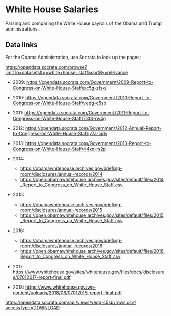 White House Salaries
==============================

Parsing and comparing the White House payrolls of the Obama and Trump administrations.


## Data links

For the Obama Administration, use Socrata to look up the pages:

https://opendata.socrata.com/browse?limitTo=datasets&q=white+house+staff&sortBy=relevance


- 2009: https://opendata.socrata.com/Government/2009-Report-to-Congress-on-White-House-Staff/pc5g-zfsx/
- 2010: https://opendata.socrata.com/Government/2010-Report-to-Congress-on-White-House-Staff/vedg-c5sb
- 2011: https://opendata.socrata.com/Government/2011-Report-to-Congress-on-White-House-Staff/73t8-rw4g
- 2012: https://opendata.socrata.com/Government/2012-Annual-Report-to-Congress-on-White-House-Staf/jv7a-cjdv
- 2013: https://opendata.socrata.com/Government/2013-Report-to-Congress-on-White-House-Staff/44xn-rs2p
- 2014: 
    - https://obamawhitehouse.archives.gov/briefing-room/disclosures/annual-records/2014
    - https://open.obamawhitehouse.archives.gov/sites/default/files/2014_Report_to_Congress_on_White_House_Staff.csv

- 2015: 
    - https://obamawhitehouse.archives.gov/briefing-room/disclosures/annual-records/2015
    - https://open.obamawhitehouse.archives.gov/sites/default/files/2015_Report_to_Congress_on_White_House_Staff.csv

- 2016:
    - https://obamawhitehouse.archives.gov/briefing-room/disclosures/annual-records/2016
    - https://open.obamawhitehouse.archives.gov/sites/default/files/2016_Report_to_Congress_on_White_House_Staff.csv


- 2017: https://www.whitehouse.gov/sites/whitehouse.gov/files/docs/disclosures/07012017-report-final.pdf
- 2018: https://www.whitehouse.gov/wp-content/uploads/2018/06/07012018-report-final.pdf

https://opendata.socrata.com/api/views/vedg-c5sb/rows.csv?accessType=DOWNLOAD
